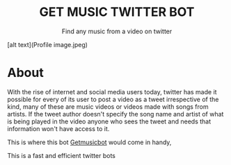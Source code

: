 <h1 align="center">GET MUSIC TWITTER BOT</h1>
<p align="center">Find any music from a video on twitter</p>
[alt text](Profile image.jpeg)

# About
With the rise of internet and social media users today, twitter has made it possible for every of its user to post a video as a tweet irrespective of the kind, many of these are music videos or videos made with songs from artists.
If the tweet author doesn't specify the song name and artist of what is being played in the video anyone who sees the tweet and needs that information won't have access to it.


This is where this bot [Getmusicbot](https://twitter.com/GetMusicBot?s=20&t=zvJjEkuU03HNAxpCjpFEOg) would come in handy, 


This is a fast and efficient twitter bots
